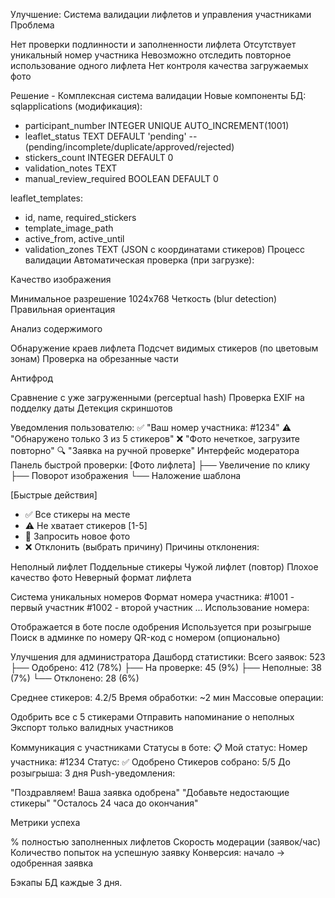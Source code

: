 Улучшение: Система валидации лифлетов и управления участниками
Проблема

Нет проверки подлинности и заполненности лифлета
Отсутствует уникальный номер участника
Невозможно отследить повторное использование одного лифлета
Нет контроля качества загружаемых фото

Решение - Комплексная система валидации
Новые компоненты БД:
sqlapplications (модификация):
+ participant_number INTEGER UNIQUE AUTO_INCREMENT(1001)
+ leaflet_status TEXT DEFAULT 'pending' 
  -- (pending/incomplete/duplicate/approved/rejected)
+ stickers_count INTEGER DEFAULT 0
+ validation_notes TEXT
+ manual_review_required BOOLEAN DEFAULT 0

leaflet_templates:
- id, name, required_stickers
- template_image_path
- active_from, active_until
- validation_zones TEXT (JSON с координатами стикеров)
Процесс валидации
Автоматическая проверка (при загрузке):

Качество изображения

Минимальное разрешение 1024x768
Четкость (blur detection)
Правильная ориентация


Анализ содержимого

Обнаружение краев лифлета
Подсчет видимых стикеров (по цветовым зонам)
Проверка на обрезанные части


Антифрод

Сравнение с уже загруженными (perceptual hash)
Проверка EXIF на подделку даты
Детекция скриншотов



Уведомления пользователю:
✅ "Ваш номер участника: #1234"
⚠️ "Обнаружено только 3 из 5 стикеров"
❌ "Фото нечеткое, загрузите повторно"
🔍 "Заявка на ручной проверке"
Интерфейс модератора
Панель быстрой проверки:
[Фото лифлета]
├── Увеличение по клику
├── Поворот изображения
└── Наложение шаблона

[Быстрые действия]
- ✅ Все стикеры на месте
- ⚠️ Не хватает стикеров [1-5]
- 🔄 Запросить новое фото
- ❌ Отклонить (выбрать причину)
Причины отклонения:

Неполный лифлет
Поддельные стикеры
Чужой лифлет (повтор)
Плохое качество фото
Неверный формат лифлета

Система уникальных номеров
Формат номера участника:
#1001 - первый участник
#1002 - второй участник
...
Использование номера:

Отображается в боте после одобрения
Используется при розыгрыше
Поиск в админке по номеру
QR-код с номером (опционально)

Улучшения для администратора
Дашборд статистики:
Всего заявок: 523
├── Одобрено: 412 (78%)
├── На проверке: 45 (9%)
├── Неполные: 38 (7%)
└── Отклонено: 28 (6%)

Среднее стикеров: 4.2/5
Время обработки: ~2 мин
Массовые операции:

Одобрить все с 5 стикерами
Отправить напоминание о неполных
Экспорт только валидных участников

Коммуникация с участниками
Статусы в боте:
📋 Мой статус:
Номер участника: #1234
Статус: ✅ Одобрено
Стикеров собрано: 5/5
До розыгрыша: 3 дня
Push-уведомления:

"Поздравляем! Ваша заявка одобрена"
"Добавьте недостающие стикеры"
"Осталось 24 часа до окончания"

Метрики успеха

% полностью заполненных лифлетов
Скорость модерации (заявок/час)
Количество попыток на успешную заявку
Конверсия: начало → одобренная заявка

Бэкапы БД каждые 3 дня.